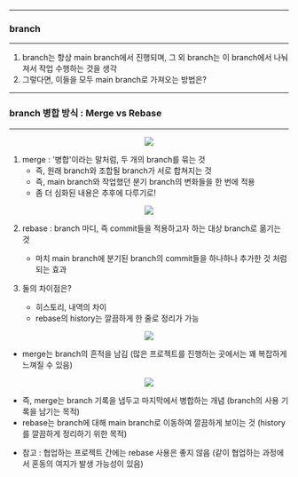 -----
### branch 
-----
1. branch는 항상 main branch에서 진행되며, 그 외 branch는 이 branch에서 나눠져서 작업 수행하는 것을 생각
2. 그렇다면, 이들을 모두 main branch로 가져오는 방법은?

-----
### branch 병합 방식 : Merge vs Rebase
-----
<div align="center">
<img src="https://github.com/sooyounghan/Web/assets/34672301/ed58cead-d6b0-4033-8b8f-49367a877087">
</div>

1. merge : '병합'이라는 말처럼, 두 개의 branch를 묶는 것
   - 즉, 원래 branch와 조합될 branch가 서로 합쳐지는 것
   - 즉, main branch와 작업했던 분기 branch의 변화들을 한 번에 적용
   - 좀 더 심화된 내용은 추후에 다루기로!

<div align="center">
<img src="https://github.com/sooyounghan/Web/assets/34672301/ae543569-04f5-4577-9de3-66deec8673f4">
</div>

2. rebase : branch 마디, 즉 commit들을 적용하고자 하는 대상 branch로 옮기는 것
   - 마치 main branch에 분기된 branch의 commit들을 하나하나 추가한 것 처럼 되는 효과
  
3. 둘의 차이점은?
   - 히스토리, 내역의 차이
   - rebase의 history는 깔끔하게 한 줄로 정리가 가능
<div align="center">
<img src="https://github.com/sooyounghan/Web/assets/34672301/45b1aba0-7485-4b98-8a6d-0c6c79ca8862">
</div>

   - merge는 branch의 흔적을 남김 (많은 프로젝트를 진행하는 곳에서는 꽤 복잡하게 느껴질 수 있음)
<div align="center">
<img src="https://github.com/sooyounghan/Web/assets/34672301/b7e526ea-a8eb-40ef-b392-8469d386e4f5">
</div>

  - 즉, merge는 branch 기록을 냅두고 마지막에서 병합하는 개념 (branch의 사용 기록을 남기는 목적)
  - rebase는 branch에 대해 main branch로 이동하여 깔끔하게 보이는 것 (history를 깔끔하게 정리하기 위한 목적)

* 참고 : 협업하는 프로젝트 간에는 rebase 사용은 좋지 않음 (같이 협업하는 과정에서 혼동의 여지가 발생 가능성이 있음)
